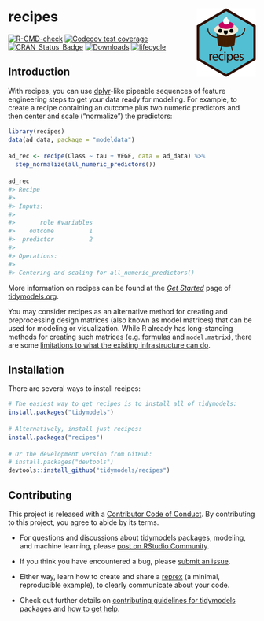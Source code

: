 
# recipes <a href='https://recipes.tidymodels.org'><img src='man/figures/logo.png' align="right" height="139" /></a>

[![R-CMD-check](https://github.com/tidymodels/recipes/workflows/R-CMD-check/badge.svg)](https://github.com/tidymodels/recipes/actions)
[![Codecov test
coverage](https://codecov.io/gh/tidymodels/recipes/branch/main/graph/badge.svg)](https://codecov.io/gh/tidymodels/recipes?branch=main)
[![CRAN\_Status\_Badge](https://www.r-pkg.org/badges/version/recipes)](https://CRAN.R-project.org/package=recipes)
[![Downloads](https://cranlogs.r-pkg.org/badges/recipes)](https://CRAN.R-project.org/package=recipes)
[![lifecycle](https://img.shields.io/badge/lifecycle-stable-brightgreen.svg)](https://lifecycle.r-lib.org/articles/stages.html)

## Introduction

With recipes, you can use [dplyr](https://dplyr.tidyverse.org/)-like
pipeable sequences of feature engineering steps to get your data ready
for modeling. For example, to create a recipe containing an outcome plus
two numeric predictors and then center and scale (“normalize”) the
predictors:

``` r
library(recipes)
data(ad_data, package = "modeldata")

ad_rec <- recipe(Class ~ tau + VEGF, data = ad_data) %>%
  step_normalize(all_numeric_predictors())

ad_rec
#> Recipe
#> 
#> Inputs:
#> 
#>       role #variables
#>    outcome          1
#>  predictor          2
#> 
#> Operations:
#> 
#> Centering and scaling for all_numeric_predictors()
```

More information on recipes can be found at the [*Get
Started*](https://www.tidymodels.org/start/recipes/) page of
[tidymodels.org](https://www.tidymodels.org).

You may consider recipes as an alternative method for creating and
preprocessing design matrices (also known as model matrices) that can be
used for modeling or visualization. While R already has long-standing
methods for creating such matrices
(e.g. [formulas](https://rviews.rstudio.com/2017/02/01/the-r-formula-method-the-good-parts/)
and `model.matrix`), there are some [limitations to what the existing
infrastructure can
do](https://rviews.rstudio.com/2017/03/01/the-r-formula-method-the-bad-parts/).

## Installation

There are several ways to install recipes:

``` r
# The easiest way to get recipes is to install all of tidymodels:
install.packages("tidymodels")

# Alternatively, install just recipes:
install.packages("recipes")

# Or the development version from GitHub:
# install.packages("devtools")
devtools::install_github("tidymodels/recipes")
```

## Contributing

This project is released with a [Contributor Code of
Conduct](https://contributor-covenant.org/version/2/0/CODE_OF_CONDUCT.html).
By contributing to this project, you agree to abide by its terms.

-   For questions and discussions about tidymodels packages, modeling,
    and machine learning, please [post on RStudio
    Community](https://community.rstudio.com/c/ml/15).

-   If you think you have encountered a bug, please [submit an
    issue](https://github.com/tidymodels/recipes/issues).

-   Either way, learn how to create and share a
    [reprex](https://reprex.tidyverse.org/articles/articles/learn-reprex.html)
    (a minimal, reproducible example), to clearly communicate about your
    code.

-   Check out further details on [contributing guidelines for tidymodels
    packages](https://www.tidymodels.org/contribute/) and [how to get
    help](https://www.tidymodels.org/help/).
